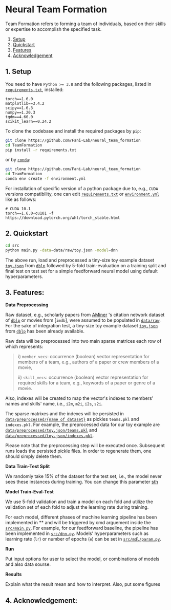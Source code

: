 # Neural Team Formation 
Team Formation refers to forming a team of individuals, based on their skills or expertise to accomplish the specified task.

1. [Setup](#1-setup)
2. [Quickstart](#2-quickstart)
3. [Features](#3-features)
4. [Acknowledgement](#4-acknowledgement)

## 1. Setup
You need to have ``Python >= 3.8`` and the following packages, listed in [``requirements.txt``](requirements.txt), installed:
```
torch==1.6.0
matplotlib==3.4.2
scipy==1.6.3
numpy==1.20.3
tqdm==4.60.0
scikit_learn==0.24.2
```
To clone the codebase and install the required packages by ``pip``:
```sh
git clone https://github.com/Fani-Lab/neural_team_formation
cd TeamFormation
pip install -r requirements.txt
```
or by [``conda``](https://www.anaconda.com/products/individual):

```sh
git clone https://github.com/Fani-Lab/neural_team_formation
cd TeamFormation
conda env create -f environment.yml
```

For installation of specific version of a python package due to, e.g., ``CUDA`` versions compatibility, one can edit [``requirements.txt``](requirements.txt) or [``environment.yml``](environment.yml) like as follows:

```
# CUDA 10.1
torch==1.6.0+cu101 -f https://download.pytorch.org/whl/torch_stable.html
```
## 2. Quickstart

```sh
cd src
python main.py -data=data/raw/toy.json -model=dnn
```

The above run, load and preprocessed a tiny-size toy example dataset [``toy.json``](data/raw/toy.json) from [``dblp``](https://originalstatic.aminer.cn/misc/dblp.v12.7z) followed by 5-fold train-evaluation on a training split and final test on test set for a simple feedforward neural model using default hyperparameters.

## 3. Features:
**Data Preprocessing**

Raw dataset, e.g., scholarly papers from [AMiner](https://www.aminer.org/) 's citation network dataset of [``dblp``](https://originalstatic.aminer.cn/misc/dblp.v12.7z) or movies from [``imdb``], were assumed to be populated in [``data/raw``](data/raw). For the sake of integration test, a tiny-size toy example dataset [``toy.json``](data/raw/toy.json) from [``dblp``](https://originalstatic.aminer.cn/misc/dblp.v12.7z) has been already available.

Raw data will be preprocessed into two main sparse matrices each row of which represents: 

>i) ``member_vecs``: occurrence (boolean) vector representation for members of a team, e.g., authors of a paper or crew members of a movie,
> 
>ii) ``skill_vecs``: occurrence (boolean) vector representation for required skills for a team, e.g., keywords of a paper or genre of a movie.

Also, indexes will be created to map the vector's indexes to members' names and skills' name, i.e., ``i2m``, ``m2i``, ``i2s``, ``s2i``.

The sparse matrixes and the indexes will be persisted in [``data/preprocessed/{name of dataset}``](data/preprocessed/) as pickles ``teams.pkl`` and ``indexes.pkl``. For example, the preprocessed data for our toy example are [``data/preprocessed/toy.json/teams.pkl``](data/preprocessed/toy.json/teams.pkl) and [``data/preprocessed/toy.json/indexes.pkl``](data/preprocessed/toy.json/indexes.pkl).

Please note that the preprocessing step will be executed once. Subsequent runs loads the persisted pickle files. In order to regenerate them, one should simply delete them. 

**Data Train-Test Split**

We randomly take 15% of the dataset for the test set, i.e., the model never sees these instances during training. You can change this parameter [sth](./src/dal/data_utils.py)

**Model Train-Eval-Test**

We use 5-fold validation and train a model on each fold and utilize the validation set of each fold to adjust the learning rate during training.

For each model, different phases of machine learning pipeline has been implemented in ** and will be triggered by cmd arguement inside the [``src/main.py``](src/main.py). For example, for our feedforward baseline, the pipeline has been implemented in [``src/dnn.py``](src/dnn.py). Models' hyperparameters such as learning rate (``lr``) or number of epochs (``e``) can be set in [``src/mdl/param.py``](src/mdl/param.py).

**Run**

Put input options for user to select the model, or combinations of models and also data sourse.

**Results**

Explain what the result mean and how to interpret. Also, put some figures

## 4. Acknowledgement:

